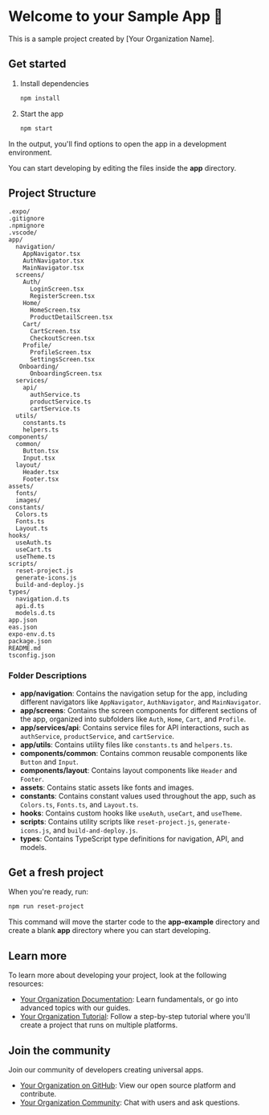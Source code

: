 # Welcome to your Sample App 👋

This is a sample project created by [Your Organization Name].

## Get started

1. Install dependencies

   ```bash
   npm install
   ```

2. Start the app

   ```bash
   npm start
   ```

In the output, you'll find options to open the app in a development environment.

You can start developing by editing the files inside the **app** directory.

## Project Structure

```
.expo/
.gitignore
.npmignore
.vscode/
app/
  navigation/
    AppNavigator.tsx
    AuthNavigator.tsx
    MainNavigator.tsx
  screens/
    Auth/
      LoginScreen.tsx
      RegisterScreen.tsx
    Home/
      HomeScreen.tsx
      ProductDetailScreen.tsx
    Cart/
      CartScreen.tsx
      CheckoutScreen.tsx
    Profile/
      ProfileScreen.tsx
      SettingsScreen.tsx
   Onboarding/
      OnboardingScreen.tsx
  services/
    api/
      authService.ts
      productService.ts
      cartService.ts
  utils/
    constants.ts
    helpers.ts
components/
  common/
    Button.tsx
    Input.tsx
  layout/
    Header.tsx
    Footer.tsx
assets/
  fonts/
  images/
constants/
  Colors.ts
  Fonts.ts
  Layout.ts
hooks/
  useAuth.ts
  useCart.ts
  useTheme.ts
scripts/
  reset-project.js
  generate-icons.js
  build-and-deploy.js
types/
  navigation.d.ts
  api.d.ts
  models.d.ts
app.json
eas.json
expo-env.d.ts
package.json
README.md
tsconfig.json
```

### Folder Descriptions

- **app/navigation**: Contains the navigation setup for the app, including different navigators like `AppNavigator`, `AuthNavigator`, and `MainNavigator`.
- **app/screens**: Contains the screen components for different sections of the app, organized into subfolders like `Auth`, `Home`, `Cart`, and `Profile`.
- **app/services/api**: Contains service files for API interactions, such as `authService`, `productService`, and `cartService`.
- **app/utils**: Contains utility files like `constants.ts` and `helpers.ts`.
- **components/common**: Contains common reusable components like `Button` and `Input`.
- **components/layout**: Contains layout components like `Header` and `Footer`.
- **assets**: Contains static assets like fonts and images.
- **constants**: Contains constant values used throughout the app, such as `Colors.ts`, `Fonts.ts`, and `Layout.ts`.
- **hooks**: Contains custom hooks like `useAuth`, `useCart`, and `useTheme`.
- **scripts**: Contains utility scripts like `reset-project.js`, `generate-icons.js`, and `build-and-deploy.js`.
- **types**: Contains TypeScript type definitions for navigation, API, and models.

## Get a fresh project

When you're ready, run:

```bash
npm run reset-project
```

This command will move the starter code to the **app-example** directory and create a blank **app** directory where you can start developing.

## Learn more

To learn more about developing your project, look at the following resources:

- [Your Organization Documentation](#): Learn fundamentals, or go into advanced topics with our guides.
- [Your Organization Tutorial](#): Follow a step-by-step tutorial where you'll create a project that runs on multiple platforms.

## Join the community

Join our community of developers creating universal apps.

- [Your Organization on GitHub](#): View our open source platform and contribute.
- [Your Organization Community](#): Chat with users and ask questions.

